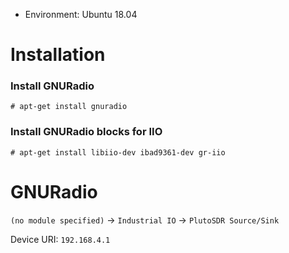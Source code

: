 * Environment: Ubuntu 18.04

# Installation

### Install GNURadio

```console
# apt-get install gnuradio
```

### Install GNURadio blocks for IIO

```console
# apt-get install libiio-dev ibad9361-dev gr-iio
```
# GNURadio

`(no module specified)` -> `Industrial IO` -> `PlutoSDR Source/Sink`

Device URI: `192.168.4.1`
